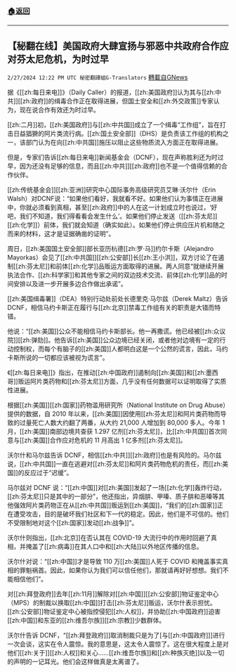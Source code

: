 ###  [:house:返回](README.md)
---


## 【秘翻在线】美国政府大肆宣扬与邪恶中共政府合作应对芬太尼危机，为时过早
`2/27/2024 12:22 PM UTC 秘密翻譯組G-Translators` [轉載自GNews](https://gnews.org/articles/2345482)

据《[[zh:每日来电]]》（Daily Caller）的报道，[[zh:美国政府]]认为其与[[zh:中共]][[zh:政府]]的缉毒合作正在取得进展，但国土安全和[[zh:外交政策]]专家认为，现在说合作有效还为时过早。

[[zh:二月]]初，[[zh:美国政府]]与[[zh:中共国]]成立了一个缉毒“工作组”，旨在打击日益猖獗的阿片类流行病。[[zh:国土安全部]]（DHS）是负责该工作组的机构之一，该部门认为在向[[zh:中共国]]施压以阻止这些物质流入方面正在取得进展。

但是，专家们告诉[[zh:每日来电]]新闻基金会（DCNF），现在声称胜利还为时过早，因为还没有足够的信息，而且[[zh:中共]][[zh:政府]]也不是一个值得信赖的合作伙伴。

[[zh:传统基金会]][[zh:亚洲]]研究中心国际事务高级研究员艾琳·沃尔什（Erin Walsh）对DCNF说：“如果他们看好，我就看不好。如果他们认为事情正在进展中，你就必须看到真相，甚至[[zh:政府]]中的人在这一计划成立时也说过，‘好吧，我们不知道，我们得看看会发生什么’。如果他们停止发送（[[zh:芬太尼]][[zh:化学]]）前体，我们就会知道（确实如此）。如果他们停止供应压片机和随之而来的材料，这才是证据确凿的证明”。

周日，[[zh:美国国土安全部]]部长亚历杭德[[zh:罗·马]]约尔卡斯（Alejandro Mayorkas）会见了[[zh:中共国]][[zh:公安部]]长[[zh:王小洪]]，双方讨论了在遏制[[zh:芬太尼]]和前体[[zh:化学]]品贩运方面取得的进展。两人同意“就继续开展执法合作、[[zh:科学家]]和其他专家之间的双边技术交流、前体[[zh:化学]]品的时间安排以及进一步开展多边合作做出承诺”。

[[zh:美国缉毒署]]（DEA）特别行动处前处长德里克·马尔兹（Derek Maltz）告诉 DCNF，相信马约卡斯正在履行与[[zh:北京]]禁毒工作组有关的职责是大错而特错。

他说：“[[zh:美国]]公众不能相信马约卡斯部长。他一再撒谎。他已经被[[zh:众议院]][[zh:弹劾]]。他告诉[[zh:美国]]公众边境已经关闭，或者他对边境有一定的行动控制权，而每个有脑子的[[zh:美国]]人都明白这是一个公然的谎言，因此，马约卡斯所说的一切都应该被视为谎言”。

《[[zh:每日来电]]》指出，在推动[[zh:中国政府]]遏制向[[zh:美国]]和[[zh:墨西哥]]贩运阿片类药物和[[zh:芬太尼]]方面，几乎没有任何数据可以证明取得了实质性进展。

根据[[zh:美国]][[zh:国家]]药物滥用研究所（National Institute on Drug Abuse）提供的数据，自 2010 年以来，[[zh:美国]]因使用[[zh:芬太尼]]和阿片类药物而导致的过量死亡人数大约翻了两番，从大约 21,000 人增加到 80,000 多人。今年 1 月，[[zh:美国]]南部边境共查获 1.297 亿剂[[zh:芬太尼]]，比[[zh:中共国]]首次同意与[[zh:美国]]合作应对危机的 11 月高出 1 亿多剂[[zh:芬太尼]]。

沃尔什和马尔兹告诉 DCNF，相信[[zh:中共]][[zh:政府]]也是有风险的。马尔兹说，[[zh:中共国]]一直在逃避对[[zh:芬太尼]]和阿片类药物危机的责任，而[[zh:美国]]的反应过于“迟缓”。

马尔兹对 DCNF 说：“[[zh:中国]]对[[zh:美国]]发起了一场[[zh:化学]]轰炸行动，[[zh:芬太尼]]只是其中的一部分”，他还指出，异烟肼、甲嗪、质子肼和恶嗪等其他强效阿片类药物正在从[[zh:中共国]]贩运到[[zh:美国]]，“我们的[[zh:国家]]正在遭受攻击，目的是破坏我们社区和下一代的稳定。因此，他们是不可信的。他们不受限制地对这个[[zh:国家]]发动[[zh:战争]]”。

沃尔什则指出，[[zh:北京]]在否认其在 COVID-19 大流行中的作用时回避了真相，并掩盖了[[zh:病毒]]在其人口中和[[zh:大陆]]以外地区传播的信息。

沃尔什对说：“[[zh:中国]]才是导致 110 万[[zh:美国]]人死于 COVID 和掩盖事实真相的罪魁祸首。因此，如果你认为我们可以信任他们，那就请再好好想想。我们不能相信他们”。

对[[zh:拜登政府]]去年[[zh:11月]]解除对[[zh:中国]][[zh:公安部]]物证鉴定中心（MPS）的制裁以换取[[zh:中国]]打击[[zh:芬太尼]]贩运，沃尔什表示担忧。[[zh:公安部]]物证鉴定中心被指控侵犯[[zh:人权]]，并协助[[zh:中国政府]]迫害[[zh:中国]]和东亚的[[zh:维吾尔族]][[zh:宗教]]少数群体。

沃尔什告诉 DCNF，“[[zh:拜登政府]]\]取消制裁只是为了\[与[[zh:中国政府]]\]进行一次会谈，这实在令人震惊。我的意思是，这太令人震惊了。这在很大程度上是对他们[[zh:关于]][[zh:人权]]和关心......[[zh:维吾尔族]]和[[zh:种族灭绝]]以及一切的声明的一记耳光。他们会这样做真是太离谱了。

